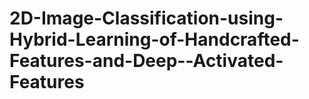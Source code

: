 # 2D-Image-Classification-using-Hybrid-Learning-of-Handcrafted-Features-and-Deep--Activated-Features
